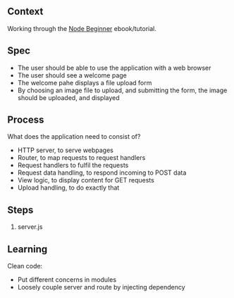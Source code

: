 ## Context

Working through the [Node Beginner](http://www.nodebeginner.org/) ebook/tutorial.

## Spec

* The user should be able to use the application with a web browser
* The user should see a welcome page
* The welcome pahe displays a file upload form
* By choosing an image file to upload, and submitting the form, the image should be uploaded, and displayed

## Process

What does the application need to consist of?

* HTTP server, to serve webpages
* Router, to map requests to request handlers
* Request handlers to fulfil the requests
* Request data handling, to respond incoming to POST data
* View logic, to display content for GET requests
* Upload handling, to do exactly that

## Steps

1. server.js

## Learning

Clean code:

* Put different concerns in modules
* Loosely couple server and route by injecting dependency

